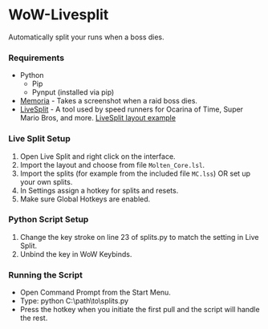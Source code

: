 # WoW-Livesplit
Automatically split your runs when a boss dies.

### Requirements
  * Python
    * Pip
    * Pynput (installed via pip)
  * [Memoria](https://www.curseforge.com/wow/addons/memoria) - Takes a screenshot when a raid boss dies.
  * [LiveSplit](http://livesplit.org/) - A tool used by speed runners for Ocarina of Time, Super Mario Bros, and more.
    [LiveSplit layout example](https://imgur.com/dxKTVi9)

### Live Split Setup
  1. Open Live Split and right click on the interface.
  2. Import the layout and choose from file `Molten_Core.lsl`.
  3. Import the splits (for example from the included file `MC.lss`) OR set up your own splits.
  4. In Settings assign a hotkey for splits and resets.
  5. Make sure Global Hotkeys are enabled.
  
### Python Script Setup
  1. Change the key stroke on line 23 of splits.py to match the setting in Live Split.
  2. Unbind the key in WoW Keybinds.
  
  
### Running the Script
  * Open Command Prompt from the Start Menu.
  * Type: python C:\path\to\splits.py
  * Press the hotkey when you initiate the first pull and the script will handle the rest.

